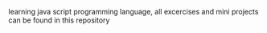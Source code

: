 learning java script programming language, all excercises and mini projects can be found in this repository
